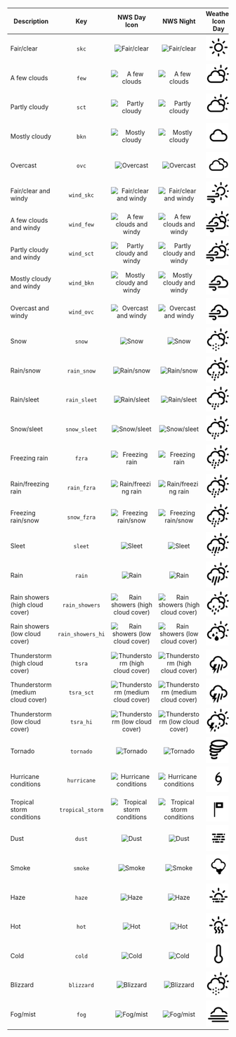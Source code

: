 |Description|Key|NWS Day Icon|NWS Night|Weather Icon Day|Weather Icon Night|
|---|:--:|:--:|:--:|:--:|:--:|
|Fair/clear|`skc`|![Fair/clear](https://api.weather.gov/icons/land/day/skc?size=medium)|![Fair/clear](https://api.weather.gov/icons/land/night/skc?size=medium)|![Fair/clear](./static/png/wi-day-sunny.png)|![Fair/clear](./static/png/wi-night-clear.png)|
|A few clouds|`few`|![A few clouds](https://api.weather.gov/icons/land/day/few?size=medium)|![A few clouds](https://api.weather.gov/icons/land/night/few?size=medium)|![A few clouds](./static/png/wi-day-cloudy.png)|![A few clouds](./static/png/wi-night-alt-cloudy.png)|
|Partly cloudy|`sct`|![Partly cloudy](https://api.weather.gov/icons/land/day/sct?size=medium)|![Partly cloudy](https://api.weather.gov/icons/land/night/sct?size=medium)|![Partly cloudy](./static/png/wi-day-cloudy.png)|![Partly cloudy](./static/png/wi-night-alt-cloudy.png)|
|Mostly cloudy|`bkn`|![Mostly cloudy](https://api.weather.gov/icons/land/day/bkn?size=medium)|![Mostly cloudy](https://api.weather.gov/icons/land/night/bkn?size=medium)|![Mostly cloudy](./static/png/wi-cloud.png)|![Mostly cloudy](./static/png/wi-cloud.png)|
|Overcast|`ovc`|![Overcast](https://api.weather.gov/icons/land/day/ovc?size=medium)|![Overcast](https://api.weather.gov/icons/land/night/ovc?size=medium)|![Overcast](./static/png/wi-cloudy.png)|![Overcast](./static/png/wi-cloudy.png)|
|Fair/clear and windy|`wind_skc`|![Fair/clear and windy](https://api.weather.gov/icons/land/day/wind_skc?size=medium)|![Fair/clear and windy](https://api.weather.gov/icons/land/night/wind_skc?size=medium)|![Fair/clear and windy](./static/png/wi-day-windy.png)|![Fair/clear and windy](./static/png/wi-strong-wind.png)|
|A few clouds and windy|`wind_few`|![A few clouds and windy](https://api.weather.gov/icons/land/day/wind_few?size=medium)|![A few clouds and windy](https://api.weather.gov/icons/land/night/wind_few?size=medium)|![A few clouds and windy](./static/png/wi-day-cloudy-gusts.png)|![A few clouds and windy](./static/png/wi-night-alt-cloudy-gusts.png)|
|Partly cloudy and windy|`wind_sct`|![Partly cloudy and windy](https://api.weather.gov/icons/land/day/wind_sct?size=medium)|![Partly cloudy and windy](https://api.weather.gov/icons/land/night/wind_sct?size=medium)|![Partly cloudy and windy](./static/png/wi-day-cloudy-gusts.png)|![Partly cloudy and windy](./static/png/wi-night-alt-cloudy-gusts.png)|
|Mostly cloudy and windy|`wind_bkn`|![Mostly cloudy and windy](https://api.weather.gov/icons/land/day/wind_bkn?size=medium)|![Mostly cloudy and windy](https://api.weather.gov/icons/land/night/wind_bkn?size=medium)|![Mostly cloudy and windy](./static/png/wi-cloudy-gusts.png)|![Mostly cloudy and windy](./static/png/wi-cloudy-gusts.png)|
|Overcast and windy|`wind_ovc`|![Overcast and windy](https://api.weather.gov/icons/land/day/wind_ovc?size=medium)|![Overcast and windy](https://api.weather.gov/icons/land/night/wind_ovc?size=medium)|![Overcast and windy](./static/png/wi-cloudy-gusts.png)|![Overcast and windy](./static/png/wi-cloudy-gusts.png)|
|Snow|`snow`|![Snow](https://api.weather.gov/icons/land/day/snow?size=medium)|![Snow](https://api.weather.gov/icons/land/night/snow?size=medium)|![Snow](./static/png/wi-day-snow.png)|![Snow](./static/png/wi-night-snow.png)|
|Rain/snow|`rain_snow`|![Rain/snow](https://api.weather.gov/icons/land/day/rain_snow?size=medium)|![Rain/snow](https://api.weather.gov/icons/land/night/rain_snow?size=medium)|![Rain/snow](./static/png/wi-day-rain-mix.png)|![Rain/snow](./static/png/wi-night-alt-rain-mix.png)|
|Rain/sleet|`rain_sleet`|![Rain/sleet](https://api.weather.gov/icons/land/day/rain_sleet?size=medium)|![Rain/sleet](https://api.weather.gov/icons/land/night/rain_sleet?size=medium)|![Rain/sleet](./static/png/wi-day-sleet.png)|![Rain/sleet](./static/png/wi-night-alt-sleet.png)|
|Snow/sleet|`snow_sleet`|![Snow/sleet](https://api.weather.gov/icons/land/day/snow_sleet?size=medium)|![Snow/sleet](https://api.weather.gov/icons/land/night/snow_sleet?size=medium)|![Snow/sleet](./static/png/wi-day-sleet.png)|![Snow/sleet](./static/png/wi-night-alt-sleet.png)|
|Freezing rain|`fzra`|![Freezing rain](https://api.weather.gov/icons/land/day/fzra?size=medium)|![Freezing rain](https://api.weather.gov/icons/land/night/fzra?size=medium)|![Freezing rain](./static/png/wi-day-rain-mix.png)|![Freezing rain](./static/png/wi-night-alt-rain-mix.png)|
|Rain/freezing rain|`rain_fzra`|![Rain/freezing rain](https://api.weather.gov/icons/land/day/rain_fzra?size=medium)|![Rain/freezing rain](https://api.weather.gov/icons/land/night/rain_fzra?size=medium)|![Rain/freezing rain](./static/png/wi-day-rain-mix.png)|![Rain/freezing rain](./static/png/wi-night-alt-rain-mix.png)|
|Freezing rain/snow|`snow_fzra`|![Freezing rain/snow](https://api.weather.gov/icons/land/day/snow_fzra?size=medium)|![Freezing rain/snow](https://api.weather.gov/icons/land/night/snow_fzra?size=medium)|![Freezing rain/snow](./static/png/wi-day-rain-mix.png)|![Freezing rain/snow](./static/png/wi-night-alt-rain-mix.png)|
|Sleet|`sleet`|![Sleet](https://api.weather.gov/icons/land/day/sleet?size=medium)|![Sleet](https://api.weather.gov/icons/land/night/sleet?size=medium)|![Sleet](./static/png/wi-day-hail.png)|![Sleet](./static/png/wi-night-alt-hail.png)|
|Rain|`rain`|![Rain](https://api.weather.gov/icons/land/day/rain?size=medium)|![Rain](https://api.weather.gov/icons/land/night/rain?size=medium)|![Rain](./static/png/wi-day-rain.png)|![Rain](./static/png/wi-night-alt-rain.png)|
|Rain showers (high cloud cover)|`rain_showers`|![Rain showers (high cloud cover)](https://api.weather.gov/icons/land/day/rain_showers?size=medium)|![Rain showers (high cloud cover)](https://api.weather.gov/icons/land/night/rain_showers?size=medium)|![Rain showers (high cloud cover)](./static/png/wi-day-showers.png)|![Rain showers (high cloud cover)](./static/png/wi-night-alt-showers.png)|
|Rain showers (low cloud cover)|`rain_showers_hi`|![Rain showers (low cloud cover)](https://api.weather.gov/icons/land/day/rain_showers_hi?size=medium)|![Rain showers (low cloud cover)](https://api.weather.gov/icons/land/night/rain_showers_hi?size=medium)|![Rain showers (low cloud cover)](./static/png/wi-day-sprinkle.png)|![Rain showers (low cloud cover)](./static/png/wi-night-alt-sprinkle.png)|
|Thunderstorm (high cloud cover)|`tsra`|![Thunderstorm (high cloud cover)](https://api.weather.gov/icons/land/day/tsra?size=medium)|![Thunderstorm (high cloud cover)](https://api.weather.gov/icons/land/night/tsra?size=medium)|![Thunderstorm (high cloud cover)](./static/png/wi-thunderstorm.png)|![Thunderstorm (high cloud cover)](./static/png/wi-thunderstorm.png)|
|Thunderstorm (medium cloud cover)|`tsra_sct`|![Thunderstorm (medium cloud cover)](https://api.weather.gov/icons/land/day/tsra_sct?size=medium)|![Thunderstorm (medium cloud cover)](https://api.weather.gov/icons/land/night/tsra_sct?size=medium)|![Thunderstorm (medium cloud cover)](./static/png/wi-thunderstorm.png)|![Thunderstorm (medium cloud cover)](./static/png/wi-thunderstorm.png)|
|Thunderstorm (low cloud cover)|`tsra_hi`|![Thunderstorm (low cloud cover)](https://api.weather.gov/icons/land/day/tsra_hi?size=medium)|![Thunderstorm (low cloud cover)](https://api.weather.gov/icons/land/night/tsra_hi?size=medium)|![Thunderstorm (low cloud cover)](./static/png/wi-day-storm-showers.png)|![Thunderstorm (low cloud cover)](./static/png/wi-night-alt-storm-showers.png)|
|Tornado|`tornado`|![Tornado](https://api.weather.gov/icons/land/day/tornado?size=medium)|![Tornado](https://api.weather.gov/icons/land/night/tornado?size=medium)|![Tornado](./static/png/wi-tornado.png)|![Tornado](./static/png/wi-tornado.png)|
|Hurricane conditions|`hurricane`|![Hurricane conditions](https://api.weather.gov/icons/land/day/hurricane?size=medium)|![Hurricane conditions](https://api.weather.gov/icons/land/night/hurricane?size=medium)|![Hurricane conditions](./static/png/wi-hurricane.png)|![Hurricane conditions](./static/png/wi-hurricane.png)|
|Tropical storm conditions|`tropical_storm`|![Tropical storm conditions](https://api.weather.gov/icons/land/day/tropical_storm?size=medium)|![Tropical storm conditions](https://api.weather.gov/icons/land/night/tropical_storm?size=medium)|![Tropical storm conditions](./static/png/wi-storm-warning.png)|![Tropical storm conditions](./static/png/wi-storm-warning.png)|
|Dust|`dust`|![Dust](https://api.weather.gov/icons/land/day/dust?size=medium)|![Dust](https://api.weather.gov/icons/land/night/dust?size=medium)|![Dust](./static/png/wi-dust.png)|![Dust](./static/png/wi-dust.png)|
|Smoke|`smoke`|![Smoke](https://api.weather.gov/icons/land/day/smoke?size=medium)|![Smoke](https://api.weather.gov/icons/land/night/smoke?size=medium)|![Smoke](./static/png/wi-smoke.png)|![Smoke](./static/png/wi-smoke.png)|
|Haze|`haze`|![Haze](https://api.weather.gov/icons/land/day/haze?size=medium)|![Haze](https://api.weather.gov/icons/land/night/haze?size=medium)|![Haze](./static/png/wi-day-haze.png)|![Haze](./static/png/wi-day-haze.png)|
|Hot|`hot`|![Hot](https://api.weather.gov/icons/land/day/hot?size=medium)|![Hot](https://api.weather.gov/icons/land/night/hot?size=medium)|![Hot](./static/png/wi-hot.png)|![Hot](./static/png/wi-hot.png)|
|Cold|`cold`|![Cold](https://api.weather.gov/icons/land/day/cold?size=medium)|![Cold](https://api.weather.gov/icons/land/night/cold?size=medium)|![Cold](./static/png/wi-thermometer-exterior.png)|![Cold](./static/png/wi-thermometer-exterior.png)|
|Blizzard|`blizzard`|![Blizzard](https://api.weather.gov/icons/land/day/blizzard?size=medium)|![Blizzard](https://api.weather.gov/icons/land/night/blizzard?size=medium)|![Blizzard](./static/png/wi-day-snow.png)|![Blizzard](./static/png/wi-night-snow.png)|
|Fog/mist|`fog`|![Fog/mist](https://api.weather.gov/icons/land/day/fog?size=medium)|![Fog/mist](https://api.weather.gov/icons/land/night/fog?size=medium)|![Fog/mist](./static/png/wi-fog.png)|![Fog/mist](./static/png/wi-night-fog.png)|
